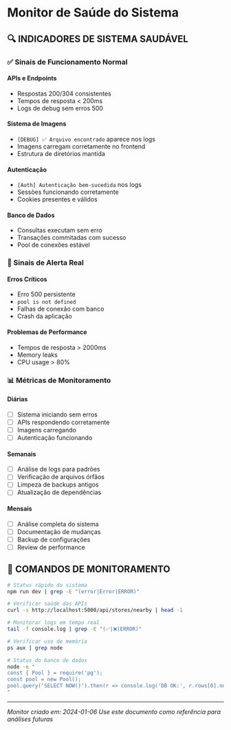 
# Monitor de Saúde do Sistema

## 🔍 INDICADORES DE SISTEMA SAUDÁVEL

### ✅ Sinais de Funcionamento Normal

#### APIs e Endpoints
- Respostas 200/304 consistentes
- Tempos de resposta < 200ms
- Logs de debug sem erros 500

#### Sistema de Imagens
- `[DEBUG] ✅ Arquivo encontrado` aparece nos logs
- Imagens carregam corretamente no frontend
- Estrutura de diretórios mantida

#### Autenticação
- `[Auth] Autenticação bem-sucedida` nos logs
- Sessões funcionando corretamente
- Cookies presentes e válidos

#### Banco de Dados
- Consultas executam sem erro
- Transações commitadas com sucesso
- Pool de conexões estável

### 🚨 Sinais de Alerta Real

#### Erros Críticos
- Erro 500 persistente
- `pool is not defined`
- Falhas de conexão com banco
- Crash da aplicação

#### Problemas de Performance
- Tempos de resposta > 2000ms
- Memory leaks
- CPU usage > 80%

### 📊 Métricas de Monitoramento

#### Diárias
- [ ] Sistema iniciando sem erros
- [ ] APIs respondendo corretamente
- [ ] Imagens carregando
- [ ] Autenticação funcionando

#### Semanais
- [ ] Análise de logs para padrões
- [ ] Verificação de arquivos órfãos
- [ ] Limpeza de backups antigos
- [ ] Atualização de dependências

#### Mensais
- [ ] Análise completa do sistema
- [ ] Documentação de mudanças
- [ ] Backup de configurações
- [ ] Review de performance

## 🎯 COMANDOS DE MONITORAMENTO

```bash
# Status rápido do sistema
npm run dev | grep -E "(error|Error|ERROR)"

# Verificar saúde das APIs
curl -s http://localhost:5000/api/stores/nearby | head -1

# Monitorar logs em tempo real
tail -f console.log | grep -E "(✅|❌|ERROR)"

# Verificar uso de memória
ps aux | grep node

# Status do banco de dados
node -e "
const { Pool } = require('pg');
const pool = new Pool();
pool.query('SELECT NOW()').then(r => console.log('DB OK:', r.rows[0].now));
"
```

---

*Monitor criado em: 2024-01-06*
*Use este documento como referência para análises futuras*
